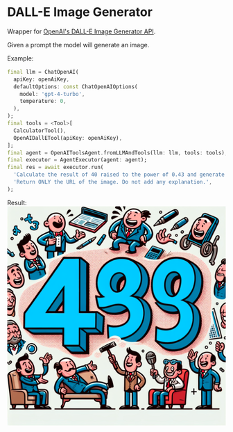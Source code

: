 # DALL-E Image Generator

Wrapper for [OpenAI's DALL-E Image Generator API](https://platform.openai.com/docs/api-reference/images).

Given a prompt the model will generate an image.

Example:

```dart
final llm = ChatOpenAI(
  apiKey: openAiKey,
  defaultOptions: const ChatOpenAIOptions(
    model: 'gpt-4-turbo',
    temperature: 0,
  ),
);
final tools = <Tool>[
  CalculatorTool(),
  OpenAIDallETool(apiKey: openAiKey),
];
final agent = OpenAIToolsAgent.fromLLMAndTools(llm: llm, tools: tools);
final executor = AgentExecutor(agent: agent);
final res = await executor.run(
  'Calculate the result of 40 raised to the power of 0.43 and generate a funny illustration with it. '
  'Return ONLY the URL of the image. Do not add any explanation.',
);
```

Result:
![result](img/dall_e_3.png)
